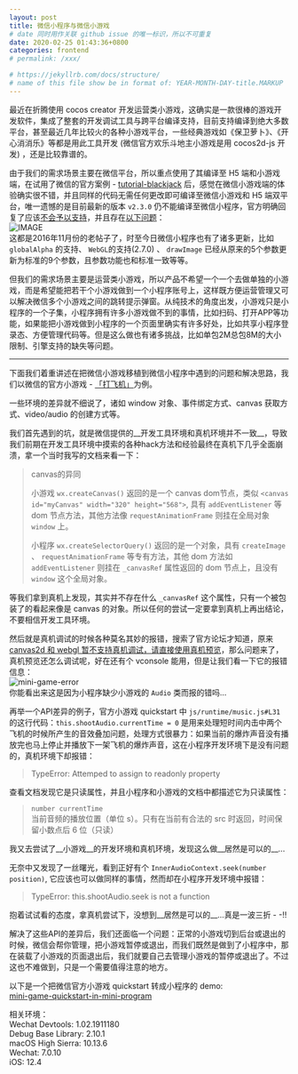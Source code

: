 ```yaml
---
layout: post
title: 微信小程序与微信小游戏
# date 同时用作关联 github issue 的唯一标识，所以不可重复
date: 2020-02-25 01:43:36+0800
categories: frontend
# permalink: /xxx/

# https://jekyllrb.com/docs/structure/
# name of this file show be in format of: YEAR-MONTH-DAY-title.MARKUP
---
```



最近在折腾使用 cocos creator 开发运营类小游戏，这确实是一款很棒的游戏开发软件，集成了整套的开发调试工具与跨平台编译支持，目前支持编译到绝大多数平台，甚至最近几年比较火的各种小游戏平台，一些经典游戏如《保卫萝卜》、《开心消消乐》等都是用此工具开发 (微信官方欢乐斗地主小游戏是用 cocos2d-js 开发) ，还是比较靠谱的。

由于我们的需求场景主要在微信平台，所以重点使用了其编译至 H5 端和小游戏端，在试用了微信的官方案例 - [tutorial-blackjack](https://github.com/cocos-creator/tutorial-blackjack) 后，感觉在微信小游戏端的体验确实很不错，并且同样的代码无需任何更改即可编译至微信小游戏和 H5 端双平台，唯一遗憾的是目前最新的版本 `v2.3.0` 仍不能编译至微信小程序，官方明确回复了应该[不会予以支持](https://forum.cocos.org/t/cocos/39940/7)，并且存在[以下问题](https://forum.cocos.org/t/topic/41002/6)：  
![IMAGE](https://cdn.jsdelivr.net/gh/xwenliang/gallery2022/2022-4-18-9aefd5895d.jpg)  
这都是2016年11月份的老帖子了，时至今日微信小程序也有了诸多更新，比如  `globalAlpha` 的支持、 `WebGL`的支持(2.7.0) 、 `drawImage` 已经从原来的5个参数更新为标准的9个参数，且参数功能也和标准一致等等。

但我们的需求场景主要是运营类小游戏，所以产品不希望一个一个去做单独的小游戏，而是希望能把若干个小游戏做到一个小程序账号上，这样既方便运营管理又可以解决微信多个小游戏之间的跳转提示弹窗。从纯技术的角度出发，小游戏只是小程序的一个子集，小程序拥有许多小游戏做不到的事情，比如扫码、打开APP等功能，如果能把小游戏做到小程序的一个页面里确实有许多好处，比如共享小程序登录态、方便管理代码等。但是这么做也有诸多挑战，比如单包2M总包8M的大小限制、引擎支持的缺失等问题。

---

下面我们着重讲述在把微信小游戏移植到微信小程序中遇到的问题和解决思路，我们以微信的官方小游戏 - [「打飞机」](https://github.com/xwenliang/xwenliang.github.io/tree/master/repro/mini-game-quickstart/)为例。

一些环境的差异就不细说了，诸如 window 对象、事件绑定方式、canvas 获取方式、video/audio 的创建方式等。

我们首先遇到的坑，就是微信提供的__开发工具环境和真机环境并不一致__，导致我们前期在开发工具环境中摸索的各种hack方法和经验最终在真机下几乎全面崩溃，拿一个当时我写的文档来看一下：  
> canvas的异同  
> 
> 小游戏 `wx.createCanvas()` 返回的是一个 canvas dom节点，类似 `<canvas id="myCanvas" width="320" height="568">`, 具有 `addEventListener` 等 dom 节点方法，其他方法像 `requestAnimationFrame` 则挂在全局对象 `window` 上。  
> 
> 小程序 `wx.createSelectorQuery()` 返回的是一个对象，具有 `createImage` 、 `requestAnimationFrame` 等专有方法，其他 dom 方法如 `addEventListener` 则挂在 `_canvasRef` 属性返回的 dom 节点上，且没有 `window` 这个全局对象。  


等我们拿到真机上发现，其实并不存在什么 `_canvasRef` 这个属性，只有一个被包装了的看起来像是 canvas 的对象。所以任何的尝试一定要拿到真机上再出结论，不要相信开发工具环境。

然后就是真机调试的时候各种莫名其妙的报错，搜索了官方论坛才知道，原来 [canvas2d 和 webgl 暂不支持真机调试，请直接使用真机预览](https://developers.weixin.qq.com/community/develop/doc/00044ee36e04601f236971e5c50000)，那么问题来了，真机预览还怎么调试呢，好在还有个 vconsole 能用，但是让我们看一下它的报错信息：  
![mini-game-error](https://cdn.jsdelivr.net/gh/xwenliang/gallery2022/2022-4-18-2cf66f2f83.jpg)  
你能看出来这是因为小程序缺少小游戏的 `Audio` 类而报的错吗...

再举一个API差异的例子，官方小游戏 quickstart 中 `js/runtime/music.js#L31` 的这行代码：`this.shootAudio.currentTime = 0` 是用来处理短时间内击中两个飞机的时候所产生的音效叠加问题，处理方式很暴力：如果当前的爆炸声音没有播放完也马上停止并播放下一架飞机的爆炸声音，这在小程序开发环境下是没有问题的，真机环境下却报错：  
> TypeError: Attemped to assign to readonly property  

查看文档发现它是只读属性，并且小程序和小游戏的文档中都描述它为只读属性：  
> `number currentTime`  
> 当前音频的播放位置（单位 s）。只有在当前有合法的 src 时返回，时间保留小数点后 6 位（只读）  

我又去尝试了__小游戏__的开发环境和真机环境，发现这么做__居然是可以的__...

无奈中又发现了一丝曙光，看到正好有个 `InnerAudioContext.seek(number position)`, 它应该也可以做同样的事情，然而却在小程序开发环境中报错：  
> TypeError: this.shootAudio.seek is not a function  

抱着试试看的态度，拿真机尝试下，没想到__居然是可以的__...真是一波三折 - -!!

解决了这些API的差异后，我们还面临一个问题：正常的小游戏切到后台或退出的时候，微信会帮你管理，把小游戏暂停或退出，而我们既然是做到了小程序中，那在装载了小游戏的页面退出后，我们就要自己去管理小游戏的暂停或退出了。不过这也不难做到，只是一个需要值得注意的地方。

以下是一个把微信官方小游戏 quickstart 转成小程序的 demo:    
[mini-game-quickstart-in-mini-program](https://github.com/xwenliang/xwenliang.github.io/tree/master/repro/mini-game-quickstart-in-mini-program)  

相关环境：  
Wechat Devtools: 1.02.1911180  
Debug Base Library: 2.10.1  
macOS High Sierra: 10.13.6  
Wechat: 7.0.10  
iOS: 12.4  

